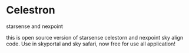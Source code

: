 # Celestron
starsense and nexpoint

this is open source version of starsense celestorn and nexpoint sky align code. Use in skyportal and sky safari, now free for use all application!

